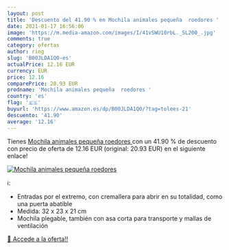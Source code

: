```yaml
---
layout: post
title: 'Descuento del 41.90 % en Mochila animales pequeña  roedores '
date: 2021-01-17 16:56:06
image: 'https://m.media-amazon.com/images/I/41vSWU10rbL._SL200_.jpg'
comments: true
category: ofertas
author: ring
slug: 'B00JLDA1Q0-es'
actualPrice: 12.16 EUR
currency: EUR
price: 12.16
comparePrice: 20.93 EUR
prodname: 'Mochila animales pequeña  roedores '
country: 'es'
flag: '🇪🇸'
buyurl: 'https://www.amazon.es/dp/B00JLDA1Q0/?tag=tolees-21'
descuento: '41.90'
average: '12.16'
---
```


Tienes [Mochila animales pequeña  roedores ](https://www.amazon.es/dp/B00JLDA1Q0/?tag=tolees-21) con un 41.90 % de descuento con precio de oferta de 12.16 EUR (original: 20.93 EUR) en el siguiente enlace!

[![Mochila animales pequeña  roedores ](https://m.media-amazon.com/images/I/41vSWU10rbL._SL200_.jpg)](https://www.amazon.es/dp/B00JLDA1Q0/?tag=tolees-21)

ℹ️:

- Entradas por el extremo, con cremallera para abrir en su totalidad, como una puerta abatible
- Medida: 32 x 23 x 21 cm
- Mochila plegable, también con asa corta para transporte y mallas de ventilación

[🛒 Accede a la oferta!!](https://www.amazon.es/dp/B00JLDA1Q0/?tag=tolees-21)
